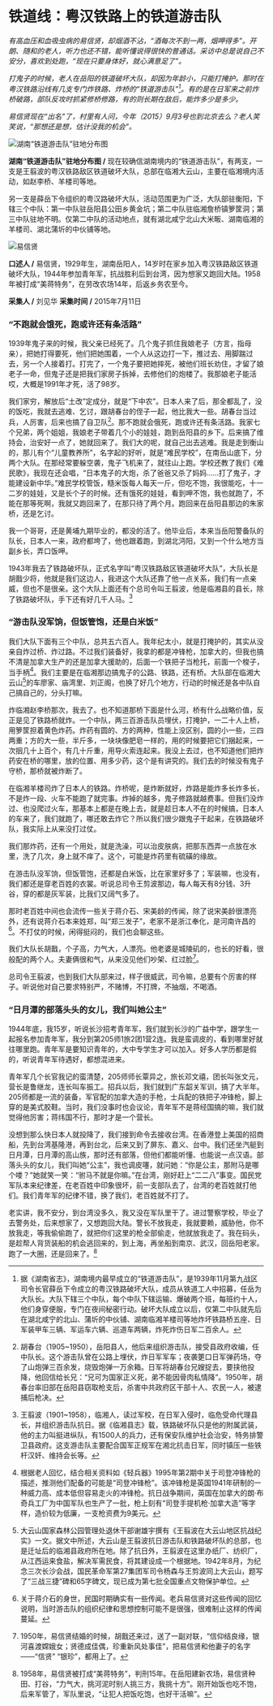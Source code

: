# 铁道线：粤汉铁路上的铁道游击队

_有高血压和血吸虫病的易信贤，却烟酒不沾，“酒每次不到一两，烟呷得多”。开朗、随和的老人，听力也还不错，能听懂说得很快的普通话。采访中总是说自己不安分，喜欢到处跑，“现在只要身体好，就心满意足了”。_

_打鬼子的时候，老人在岳阳的铁道破坏大队，却因为年龄小，只能打掩护。那时在粤汉铁路沿线有几支专门炸铁路、炸桥的“铁道游击队”[^1]。有的是在日军来之前炸桥破路，部队反攻时抓紧修桥修路，有的则长期在敌后，能炸多少是多少。_

_易信贤现在“出名”了，村里有人问，今年（2015）9月3号也到北京去么？老人笑笑说，“那想还是想，估计没我的机会”。_

![湖南“铁道游击队”驻地分布图](./../assets/nobody83.JPG)

**湖南“铁道游击队”驻地分布图 /** 现在较确信湖南境内的“铁道游击队”，有两支，一支是王翦波的粤汉铁路敌区铁道破坏大队，总部在临湘大云山，主要在临湘境内活动，如赵李桥、羊楼司等地。

另一支是薛岳下令组织的粤汉路破坏大队，活动范围更为广泛，大队部驻衡阳，下辖三个中队：第一中队驻岳阳县公田乡黄金坑；第二中队驻临湘詹桥镇箩筐洞；第三中队驻地不明。仅第二中队的活动地点，就有湖北咸宁北山大米畈、湖南临湘的羊楼司、湖北蒲圻的中伙铺等地。

![易信贤](./../assets/nobody82.JPG)

**口述人 /** 易信贤，1929年生，湖南岳阳人，14岁时在家乡加入粤汉铁路敌区铁道破坏大队，1944年参加青年军，抗战胜利后到台湾，因为想家又跑回大陆。1958年被打成“美蒋特务”，在劳改农场14年，后返乡务农至今。

**采集人 /** 刘见华 **采集时间 /** 2015年7月11日

### “不跑就会饿死，跑或许还有条活路”

1939年鬼子来的时候，我父亲已经死了。几个鬼子抓住我娘老子（方言，指母亲），把她打得要死，他们把她围着，一个人从这边打一下，推过去、用脚踹过去，另一个人接着打。打完了，一个鬼子要把她摔死，被他们班长劝住，才留了娘老子一命，但鬼子还是把我们家房子拆掉，去修他们的炮楼了。我那娘老子能活哎，大概是1991年才死，活了98岁。

我们家穷，解放后“土改”定成分，就是“下中农”。日本人来了后，那全都乱了，没的饭吃，我就去逃难、乞讨，跟胡春台的侄子一起，他比我大一些。胡春台当过兵，人厉害，后来也搞了自卫队[^2]。那不跑就会俄死，跑或许还有条活路。我家七个兄弟，两个姐姐，我娘老子带着几个小的娃娃，跑到岳阳县的乡下。后来搞了维持会，治安好一点了，她就回来了。我们大的呢，就自己出去逃难。我是走到衡山的，那儿有个“儿童教养所”，名字起的好听，就是“难民学校”，在南岳山底下，分两个大队。在那经常要躲空袭，鬼子飞机来了，就往山上跑。学校还教了我们《难民歌》，我现在还会唱，“日本鬼子的大炮，杀了爸爸又杀了妈妈……打了鬼子，才能建设新中华。”难民学校管饭，糙米饭每人每天一斤，但吃不饱，我很能吃，十一二岁的娃娃，又是长个子的时候。还有饿死的娃娃，看到呷不饱，我也就跑了，不能在那等死啊，我就又跑回来了，在那只待了两个月。跑回来在岳阳县那边的朱家桥，还是乞讨。

我一个哥哥，还是黄埔九期毕业的，都没的活了。他毕业后，本来当岳阳警备队的队长，日本人一来，政府都垮了，他也跟着跑，到湖北沔阳，又到一个什么地方当副乡长，弄口饭呷。

1943年我去了铁路破坏队，正式名字叫“粤汉铁路敌区铁道破坏大队”，大队长是胡戬少将，他就是我们这边人，我进这个大队还靠了他一点关系，我们有一点亲威，但也不是很亲。这个大队上面还有个总司令叫王翦波，他是临湘县的县长，除了铁路破坏队，手下还有好几千人马。[^3]

### “游击队没军饷，但饭管饱，还是白米饭”

我们大队下面有三个中队，总共五六百人。我年纪太小，就是打掩护的，其实从没亲自炸过桥、炸过路。不过我们装备好，我拿的都是冲锋枪，加拿大的，但我也搞不清是加拿大生产的还是加拿大援助的，后面一个铁把子当枪托，前面一个梭子，当手柄[^4]。我们主要是在临湘那边搞鬼子的公路、铁路，还有桥。大队部在临湘大云山[^5]的车廖家、庙湾里、刘正阁，也换了好几个地方，行动的时候还是各中队自己搞自己的，分头打嘛。

炸临湘赵李桥那次，我去了。也不知道那桥下面是什么河，桥有什么战略价值，反正是见了铁路桥就炸。一个中队，两三百游击队员埋伏，打掩护，一二十人上桥，用箩筐担着黄色炸药。炸药有圆的、方的两种，性能上没区别，圆的小一些，三四两重；方的大一些，半斤多，一块块像肥皂一样的，用的时候要把它们捆起来，一次㧢几十上百个，有几十斤重，用导火索连起来。我没上去过，也不知道他们把炸药安在桥的哪里，放的位置、用多少药，这个是有讲究的。我们去的时候没有鬼子守桥，那桥就被炸断了。

在临湘羊楼司炸了日本人的铁路。炸桥呢，是炸断就好，炸路是能炸多长炸多长，不是炸一段、火车不能跑了就完事。炸掉的越多，鬼子修路就越费事。但我们没炸过、也没爬过火车，那基本上都是在晚上去，就是趁日本人不在的时候搞，日本人的车来了，我们就跑了，哪还敢去炸它？所以我们很少跟鬼子干起来，在铁路破坏队，我实际上从来没打过仗。

我们那炸药，还有一个用处，就是洗澡，可以治皮肤病，把那东西弄一点放在水里，洗了几次，身上就不痒了。这个，可能是炸药里有硫磺的缘故。

在游击队没军饷，但饭管饱，还都是白米饭，比在家里好多了；军装嘛，也没有，我们都还是穿老百姓的衣裳。听说总司令王剪波那边，每人每天有8分钱、3升谷，穿的都是灰军装，比我们又阔气多了。

那时老百姓中间也会流传一些关于蒋介石、宋美龄的传闻，除了说宋美龄很漂亮外，还有说蒋介石本来姓郑，叫“郑三发子”，老家不是浙江奉化，是河南许昌的[^6]。不打仗的时候，闲得挺闷的，我们也会聊这些。

我们大队长胡戬，个子高，力气大，人漂亮。他老婆是城陵矶的，也长的好看，很般配的两个人。夫妻俩很和气，从来没见他们吵架、红过脸[^7]。

总司令王翦波，也到我们大队部来过，样子很威武，司令嘛，总要有个厉害的样子。听说他对自己要求特别严，不赌博，不打牌，不抽烟，不喝酒。

### “日月潭的部落头头的女儿，我们叫她公主”

1944年底，我15岁，听说长沙招考青年军，我们就到长沙的广益中学，跟学生一起报名参加青年军，我分到第205师1旅2团1营2连。我是蛮调皮的，看到哪里好就往哪里跑。青年军是要知识青年的，大中专学生才可以加入。好多人学历都是假的，听说青年军待遇好，都想混进来。

青年军几个长官我记的蛮清楚，205师师长覃异之，旅长邓文禧，团长叫张文元，营长是鲁继龙，连长叫车振工。招兵以后，我们就到广东韶关军训，搞了大半年。205师都是一流的装备，军官配的加拿大造的手枪，士兵配的铁把子冲锋枪，脚上穿的是美式胶鞋。当时，我们没事时也会议论，青年军不是蒋经国搞的嘛，我们就觉得他厉害；蒋纬国不行，那时才是一个营长。

没想到那么快日本人就投降了，我们接到命令去接收台湾。在香港登上美国的招商船，先到台湾基隆港，再到台北，后来又到了屏东、嘉义、台中。我们还坐汽艇到日月潭，日月潭的高山族，那时还有部落，但他们都能听懂、也能说一点汉语。部落头头的女儿，我们叫她“公主”，我也调皮噻，就问她：“你是公主，那附马是哪个喽？”她就笑一笑：“驸马不就是你嘛。”在台湾，刚好赶上“二二八”事变。国民党军队本来纪律差，在老百姓中印象很坏，前一支部队去了，台湾的老百姓就打他们。我们青年军的纪律不错，换了我们，老百姓就不打了。

老实讲，我不安分，到台湾没多久，我又没在军队里干了。进过警察学校，毕业了去警务处，后来想家了，又想跑回大陆。警长不放我走，我就要赖，威胁他，你不放我走，等我偷偷跑了，就把你们这里的枪全部偷走，他就放我走了。我在码头，是趁帮人背货装船的机会逃回来的，到上海，再坐船到南京、武汉，回岳阳老家。跑了一大圈，还是回来了。[^8]



[^1]: 据《湖南省志》，湖南境内最早成立的“铁道游击队”，是1939年11月第九战区司令长官薛岳下令成立的粤汉铁路破坏大队，成员从铁道工人中招募，任岳为大队长。大队下辖三个中队，每个中队下辖运输、爆破两个班，每班约十人，他们身穿便服，专门在夜间秘密行动。破坏大队成立以后，仅第二中队就先后在湖北咸宁的北山、蒲圻的中伙铺、湖南临湘羊楼司等地炸坏铁路桥五座、日军装甲车三辆、军运车六辆、巡道车两辆，炸死炸伤日军二百余人。

[^2]: 胡春台（1905~1950），岳阳县人，他后来组织游击队，接受县政府收编，任中队长。这个游击队曾在公路上埋伏，炸日军军车；夜袭筻口日军弹药场，夺了山炮弹三百余发，烧毁炮弹一万余箱。日军将胡春台兄嫂捉去，要挟他投降，他回信给长兄：“兄可为国家正义死，弟不能因骨肉私情降”。1950年，胡春台率旧部在岳阳县窃取枪支后，杀害中共政府区干部十人、农民一人，被逮捕后枪决。

[^3]: 王翦波（1901~1958），临湘人，读过军校，在日军入侵时，临危受命代理县长，并组织游击队抗日。据《临湘县志》载，铁路破坏队只是他的附属武装，他的主力叫挺进纵队，有1500人的兵力，还有保安队维护社会治安，特务排警卫县政府。这支游击队主要配合国军正规军在湘北抗击日军，同时镇压一些铁杆汉奸、维持会长等。

[^4]: 根据老人回忆，结合相关资料如《轻兵器》1995年第2期中关于司登冲锋枪的描述，推测他们配备的可能是“司登冲锋枪”。该冲锋枪是英国1941年研制的一种威力高、成本低但容易走火的冲锋枪。抗日战争期间，英国在加拿大的朗·布奇兵工厂为中国军队也生产了一批，枪上刻有“司登手提机枪·加拿大造”等字样，造价较为低廉，一支枪资费为9美元。

[^5]: 大云山国家森林公园管理处退休干部谢雄宇撰有《王翦波在大云山地区抗战纪实》一文。据文中所述，大云山是王翦波抗日游击队和铁路破坏队的总部，也是迁址后的临湘县政府所在地。除了抗日外，王翦波在这里办纸厂、纺织厂，从江西运来食盐，解决军需民食，将其建设成一个根据地。1942年8月，为纪念三次长沙会战，国民革命军第27集团军司令杨森与王剪波同上大云山，题写了“三战三捷”碑和65字碑文，现已成为第七批全国重点文物保护单位。

[^6]: 关于蒋介石的身世，民国时期确实有一些传闻。老兵易信贤对这些传闻的回忆说明，当时游击队的组织纪律和思想控制可能不是很强，很难制止这样的传闻蔓延。

[^7]: 1950年，易信贤结婚的时候，胡戬还来过，送了一副对联，“信仰结良缘，银河喜渡嫦娥女；贤德成佳偶，珍重新风处事佳”，把易信贤和他妻子的名字——“信贤” “银珍”，都用上了。

[^8]: 1958年，易信贤被打成“美蒋特务”，判刑15年。在岳阳建新农场，易信贤种田、打谷，“力气大，挑河泥时别人挑三方，我挑十方”。刚开始饭也吃不饱，后来军管了，军队里说，“让犯人把饭吃饱，也好干活嘛”。